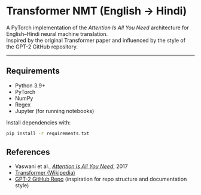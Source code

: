 # Transformer NMT (English → Hindi)

A PyTorch implementation of the *Attention Is All You Need* architecture for English–Hindi neural machine translation.  
Inspired by the original Transformer paper and influenced by the style of the GPT-2 GitHub repository.

---

## Requirements

- Python 3.9+
- PyTorch
- NumPy
- Regex
- Jupyter (for running notebooks)

Install dependencies with:

```bash
pip install -r requirements.txt
```

## References

- Vaswani et al., [_Attention Is All You Need_](https://arxiv.org/abs/1706.03762), 2017  
- [Transformer (Wikipedia)](https://en.wikipedia.org/wiki/Transformer_(deep_learning_architecture))  
- [GPT-2 GitHub Repo](https://github.com/openai/gpt-2) (inspiration for repo structure and documentation style)
